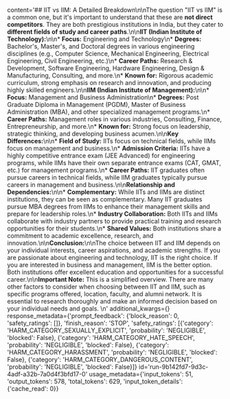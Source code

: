 content='## IIT vs IIM: A Detailed Breakdown\n\nThe question "IIT vs IIM" is a common one, but it\'s important to understand that these are **not direct competitors**. They are both prestigious institutions in India, but they cater to **different fields of study and career paths**.\n\n**IIT (Indian Institute of Technology):**\n\n* **Focus:** Engineering and Technology\n* **Degrees:** Bachelor\'s, Master\'s, and Doctoral degrees in various engineering disciplines (e.g., Computer Science, Mechanical Engineering, Electrical Engineering, Civil Engineering, etc.)\n* **Career Paths:** Research & Development, Software Engineering, Hardware Engineering, Design & Manufacturing, Consulting, and more.\n* **Known for:** Rigorous academic curriculum, strong emphasis on research and innovation, and producing highly skilled engineers.\n\n**IIM (Indian Institute of Management):**\n\n* **Focus:** Management and Business Administration\n* **Degrees:** Post Graduate Diploma in Management (PGDM), Master of Business Administration (MBA), and other specialized management programs.\n* **Career Paths:** Management roles in various industries, Consulting, Finance, Entrepreneurship, and more.\n* **Known for:** Strong focus on leadership, strategic thinking, and developing business acumen.\n\n**Key Differences:**\n\n* **Field of Study:** IITs focus on technical fields, while IIMs focus on management and business.\n* **Admission Criteria:** IITs have a highly competitive entrance exam (JEE Advanced) for engineering programs, while IIMs have their own separate entrance exams (CAT, GMAT, etc.) for management programs.\n* **Career Paths:** IIT graduates often pursue careers in technical fields, while IIM graduates typically pursue careers in management and business.\n\n**Relationship and Dependencies:**\n\n* **Complementary:** While IITs and IIMs are distinct institutions, they can be seen as complementary. Many IIT graduates pursue MBA degrees from IIMs to enhance their management skills and prepare for leadership roles.\n* **Industry Collaboration:** Both IITs and IIMs collaborate with industry partners to provide practical training and research opportunities for their students.\n* **Shared Values:** Both institutions share a commitment to academic excellence, research, and innovation.\n\n**Conclusion:**\n\nThe choice between IIT and IIM depends on your individual interests, career aspirations, and academic strengths. If you are passionate about engineering and technology, IIT is the right choice. If you are interested in business and management, IIM is the better option. Both institutions offer excellent education and opportunities for a successful career.\n\n**Important Note:** This is a simplified overview. There are many other factors to consider when choosing between IIT and IIM, such as specific programs offered, location, faculty, and alumni network. It is essential to research thoroughly and make an informed decision based on your individual needs and goals. \n' additional_kwargs={} response_metadata={'prompt_feedback': {'block_reason': 0, 'safety_ratings': []}, 'finish_reason': 'STOP', 'safety_ratings': [{'category': 'HARM_CATEGORY_SEXUALLY_EXPLICIT', 'probability': 'NEGLIGIBLE', 'blocked': False}, {'category': 'HARM_CATEGORY_HATE_SPEECH', 'probability': 'NEGLIGIBLE', 'blocked': False}, {'category': 'HARM_CATEGORY_HARASSMENT', 'probability': 'NEGLIGIBLE', 'blocked': False}, {'category': 'HARM_CATEGORY_DANGEROUS_CONTENT', 'probability': 'NEGLIGIBLE', 'blocked': False}]} id='run-9b142fd7-9d3c-4adf-a32b-7a0d4f3bfd17-0' usage_metadata={'input_tokens': 51, 'output_tokens': 578, 'total_tokens': 629, 'input_token_details': {'cache_read': 0}}